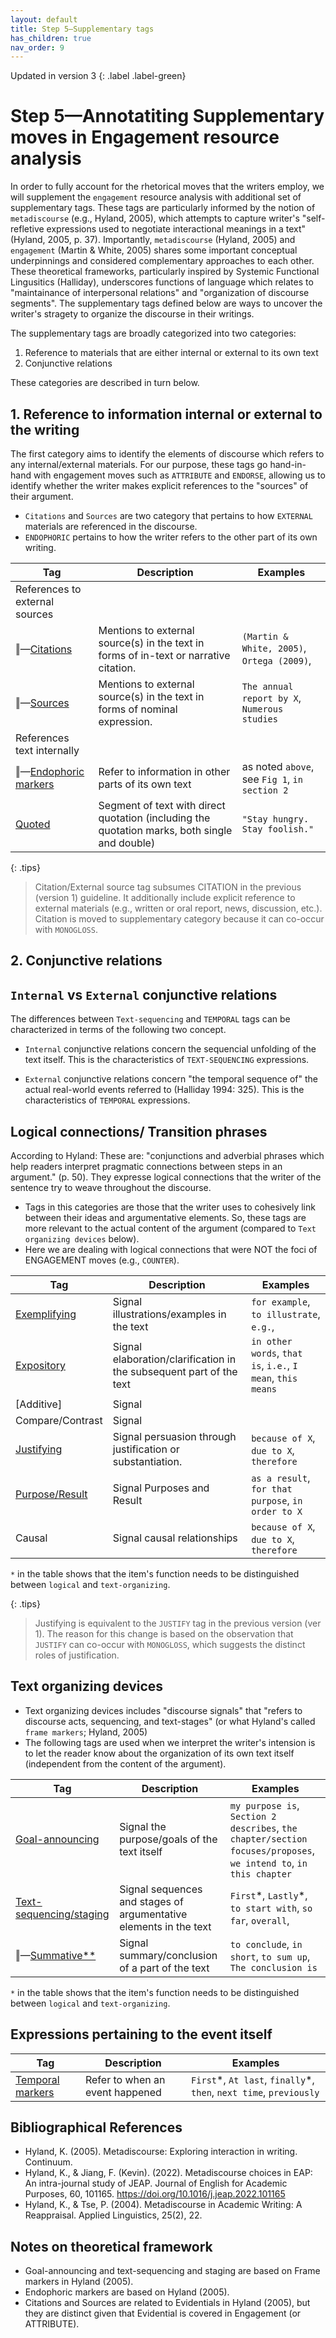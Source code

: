 ```yaml
---
layout: default
title: Step 5–Supplementary tags
has_children: true
nav_order: 9
---
```


Updated in version 3
{: .label .label-green}
# Step 5—Annotatiting Supplementary moves in Engagement resource analysis


In order to fully account for the rhetorical moves that the writers employ, we will supplement the `engagement` resource analysis with additional set of supplementary tags. These tags are particularly informed by the notion of `metadiscourse` (e.g., Hyland, 2005), which attempts to capture writer's "self-refletive expressions used to negotiate interactional meanings in a text" (Hyland, 2005, p. 37). Importantly, `metadiscourse` (Hyland, 2005) and `engagement` (Martin & White, 2005) shares some important conceptual underpinnings and considered complementary approaches to each other. These theoretical frameworks, particularly inspired by Systemic Functional Lingusitics (Halliday), underscores functions of language which relates to "maintainance of interpersonal relations" and "organization of discourse segments". The supplementary tags defined below are ways to uncover the writer's stragety to organize the discourse in their writings.

The supplementary tags are broadly categorized into two categories:

1. Reference to materials that are either internal or external to its own text
2. Conjunctive relations

These categories are described in turn below.

## 1. Reference to information internal or external to the writing

The first category aims to identify the elements of discourse which refers to any internal/external materials. For our purpose, these tags go hand-in-hand with engagement moves such as `ATTRIBUTE` and `ENDORSE`, allowing us to identify whether the writer makes explicit references to the "sources" of their argument.

- `Citations` and `Sources` are two category that pertains to how `EXTERNAL` materials are referenced in the discourse.
- `ENDOPHORIC` pertains to how the writer refers to the other part of its own writing.

| Tag                                   | Description                                                                                   | Examples                                      |
| ------------------------------------- | --------------------------------------------------------------------------------------------- | --------------------------------------------- |
| References to external sources        |                                                                                               |                                               |
| ‖—[Citations](CITATION.md)            | Mentions to external source(s) in the text in forms of in-text or narrative citation.         | `(Martin & White, 2005)`, `Ortega (2009)`,    |
| ‖—[Sources](Sources.md)               | Mentions to external source(s) in the text in forms of nominal expression.                    | `The annual report by X`, `Numerous studies`  |
| References text internally            |                                                                                               |                                               |
| ‖—[Endophoric markers](ENDOPHORIC.md) | Refer to information in other parts of its own text                                           | as noted `above`, see `Fig 1`, `in section 2` |
| [Quoted](QUOTED.md)                   | Segment of text with direct quotation (including the quotation marks, both single and double) | `"Stay hungry. Stay foolish."`                |

{: .tips}
> Citation/External source tag subsumes CITATION in the previous (version 1) guideline. It additionally include explicit reference to external materials (e.g., written or oral report, news, discussion, etc.).
> Citation is moved to supplementary category because it can co-occur with `MONOGLOSS`.



## 2. Conjunctive relations


## `Internal` vs `External` conjunctive relations

The differences between `Text-sequencing` and `TEMPORAL` tags can be characterized in terms of the following two concept.

- `Internal` conjunctive relations concern the sequencial unfolding of the text itself. This is the characteristics of `TEXT-SEQUENCING` expressions.

- `External` conjunctive relations concern "the temporal sequence of" the actual real-world events referred to (Halliday 1994: 325). This is the characteristics of `TEMPORAL` expressions.


## Logical connections/ Transition phrases

According to Hyland:
These are: "conjunctions and adverbial phrases which help readers interpret pragmatic connections between steps in an argument." (p. 50).
They expresse logical connections that the writer of the sentence try to weave throughout the discourse.

- Tags in this categories are those that the writer uses to cohesively link between their ideas and argumentative elements. So, these tags are more relevant to the actual content of the argument (compared to `Text organizing devices` below).
- Here we are dealing with logical connections that were NOT the foci of ENGAGEMENT moves (e.g., `COUNTER`).

| Tag                             | Description                                                         | Examples                                                    |
| ------------------------------- | ------------------------------------------------------------------- | ----------------------------------------------------------- |
| [Exemplifying](EXEMPLIFYING.md) | Signal illustrations/examples in the text                           | `for example`, `to illustrate`, `e.g.`,                     |
| [Expository](EXPOSITORY.md)     | Signal elaboration/clarification in the subsequent part of the text | `in other words`, `that is`, `i.e.`, `I mean`, `this means` |
| [Additive]                      | Signal                                                              |                                                             |
| Compare/Contrast                | Signal                                                              |                                                             |
| [Justifying](JUSTIFY.md)        | Signal persuasion through justification or substantiation.          | `because of X`, `due to X`, `therefore`                     |
| [Purpose/Result](PURPOSE.md)    | Signal Purposes and Result                                          | `as a result`, `for that purpose`, `in order to X`          |
| Causal                          | Signal causal relationships                                         | `because of X`, `due to X`, `therefore`                     |


`*` in the table shows that the item's function needs to be distinguished between `logical` and `text-organizing`.



{: .tips}
> Justifying is equivalent to the `JUSTIFY` tag in the previous version (ver 1). The reason for this change is based on the observation that `JUSTIFY` can co-occur with `MONOGLOSS`, which suggests the distinct roles of justification.

## Text organizing devices 

- Text organizing devices includes "discourse signals" that "refers to discourse acts, sequencing, and text-stages" (or what Hyland's called `frame markers`; Hyland, 2005)
- The following tags are used when we interpret the writer's intension is to let the reader know about the organization of its own text itself (independent from the content of the argument).

| Tag                                         | Description                                                       | Examples                                                                                                          |
| ------------------------------------------- | ----------------------------------------------------------------- | ----------------------------------------------------------------------------------------------------------------- |
| [Goal-announcing](GOAL.md)                  | Signal the purpose/goals of the text itself                       | `my purpose is`, `Section 2 describes`, `the chapter/section focuses/proposes`, `we intend to`, `in this chapter` |
| [Text-sequencing/staging](TEXT-SEQUENCE.md) | Signal sequences and stages of argumentative elements in the text | `First`\*, `Lastly`\*, `to start with`, `so far`, `overall`,                                                      |
| ‖—[Summative**](SUMMATIVE.md)               | Signal summary/conclusion of a part of the text                   | `to conclude`, `in short`, `to sum up`, `The conclusion is`                                                       |

`*` in the table shows that the item's function needs to be distinguished between `logical` and `text-organizing`.


## Expressions pertaining to the event itself

| Tag                             | Description                     | Examples                                                             |
| ------------------------------- | ------------------------------- | -------------------------------------------------------------------- |
| [Temporal markers](TEMPORAL.md) | Refer to when an event happened | `First`\*, `At last`, `finally`\*, `then`, `next time`, `previously` |






## Bibliographical References

- Hyland, K. (2005). Metadiscourse: Exploring interaction in writing. Continuum.
- Hyland, K., & Jiang, F. (Kevin). (2022). Metadiscourse choices in EAP: An intra-journal study of JEAP. Journal of English for Academic Purposes, 60, 101165. https://doi.org/10.1016/j.jeap.2022.101165
- Hyland, K., & Tse, P. (2004). Metadiscourse in Academic Writing: A Reappraisal. Applied Linguistics, 25(2), 22.


## Notes on theoretical framework

- Goal-announcing and text-sequencing and staging are based on Frame markers in Hyland (2005).
- Endophoric markers are based on Hyland (2005).
- Citations and Sources are related to Evidentials in Hyland (2005), but they are distinct given that Evidential is covered in Engagement (or ATTRIBUTE).

